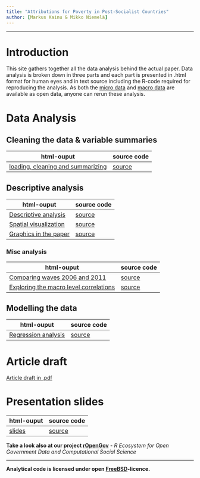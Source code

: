 ```yaml
---
title: "Attributions for Poverty in Post-Socialist Countries"
author: [Markus Kainu & Mikko Niemelä]
---
```


****

# Introduction

This site gathers together all the data analysis behind the actual paper. Data analysis is broken down in three parts and each part is presented in .html format for human eyes and in text source including the R-code required for reproducing the analysis. As both the [micro data](http://www.ebrd.com/pages/research/publications/special/transitionII.shtml) and [macro data](http://www.qog.pol.gu.se/data/) are available as open data, anyone can rerun these analysis.

# Data Analysis

## Cleaning the data & variable summaries

| html-ouput | source code |
| ------------ | -------------- |
| [loading, cleaning and summarizing](loadClean.html) | [source](loadClean.Rmd) |


## Descriptive analysis


| html-ouput | source code |
| ------------ | -------------- |
| [Descriptive analysis](descriptive_analysis.html) | [source](descriptive_analysis.Rmd) |
| [Spatial visualization](mapPlots.html) | [source](mapPlots.Rmd) |
| [Graphics in the paper](finalPlots.html) | [source](finalPlots.Rmd) |

### Misc analysis

| html-ouput | source code |
| ------------ | -------------- |
| [Comparing waves 2006 and 2011](compareWaves.html) | [source](compareWaves.Rmd) |
| [Exploring the macro level correlations](correlations.html) | [source](correlations.md) |



## Modelling the data

| html-ouput | source code |
| ------------ | -------------- |
| [Regression analysis](regressionModelling.html) | [source](regressionModelling.Rmd) |

# Article draft

[Article draft in .pdf](article2013.pdf)


# Presentation slides

| html-ouput | source code |
| ------------ | -------------- |
| [slides](attrib_slides.html) | [source](attrib_slides.Rpres) |


**Take a look also at our project [rOpenGov](http://ropengov.github.io/)** - *R Ecosystem for Open Government Data and Computational Social Science*

---------

**Analytical code is licensed under open [FreeBSD](http://en.wikipedia.org/wiki/BSD_licenses#2-clause_license_.28.22Simplified_BSD_License.22_or_.22FreeBSD_License.22.29)-licence.**
